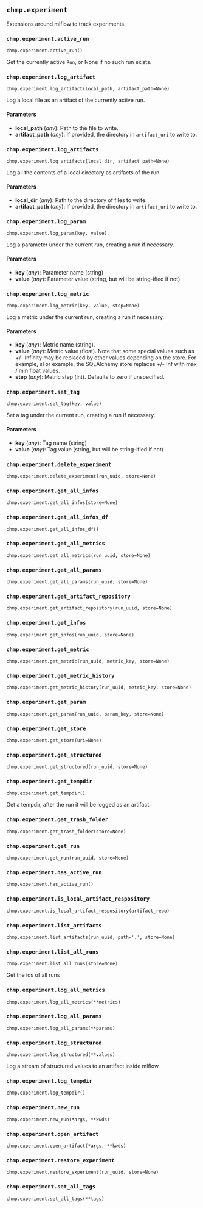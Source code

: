 ## `chmp.experiment`

Extensions around mlflow to track experiments.


### `chmp.experiment.active_run`
`chmp.experiment.active_run()`

Get the currently active `Run`, or None if no such run exists.


### `chmp.experiment.log_artifact`
`chmp.experiment.log_artifact(local_path, artifact_path=None)`

Log a local file as an artifact of the currently active run.

#### Parameters

* **local_path** (*any*):
  Path to the file to write.
* **artifact_path** (*any*):
  If provided, the directory in `artifact_uri` to write to.


### `chmp.experiment.log_artifacts`
`chmp.experiment.log_artifacts(local_dir, artifact_path=None)`

Log all the contents of a local directory as artifacts of the run.

#### Parameters

* **local_dir** (*any*):
  Path to the directory of files to write.
* **artifact_path** (*any*):
  If provided, the directory in `artifact_uri` to write to.


### `chmp.experiment.log_param`
`chmp.experiment.log_param(key, value)`

Log a parameter under the current run, creating a run if necessary.

#### Parameters

* **key** (*any*):
  Parameter name (string)
* **value** (*any*):
  Parameter value (string, but will be string-ified if not)


### `chmp.experiment.log_metric`
`chmp.experiment.log_metric(key, value, step=None)`

Log a metric under the current run, creating a run if necessary.

#### Parameters

* **key** (*any*):
  Metric name (string).
* **value** (*any*):
  Metric value (float). Note that some special values such as +/- Infinity may be
  replaced by other values depending on the store. For example, sFor example, the
  SQLAlchemy store replaces +/- Inf with max / min float values.
* **step** (*any*):
  Metric step (int). Defaults to zero if unspecified.


### `chmp.experiment.set_tag`
`chmp.experiment.set_tag(key, value)`

Set a tag under the current run, creating a run if necessary.

#### Parameters

* **key** (*any*):
  Tag name (string)
* **value** (*any*):
  Tag value (string, but will be string-ified if not)


### `chmp.experiment.delete_experiment`
`chmp.experiment.delete_experiment(run_uuid, store=None)`


### `chmp.experiment.get_all_infos`
`chmp.experiment.get_all_infos(store=None)`


### `chmp.experiment.get_all_infos_df`
`chmp.experiment.get_all_infos_df()`


### `chmp.experiment.get_all_metrics`
`chmp.experiment.get_all_metrics(run_uuid, store=None)`


### `chmp.experiment.get_all_params`
`chmp.experiment.get_all_params(run_uuid, store=None)`


### `chmp.experiment.get_artifact_repository`
`chmp.experiment.get_artifact_repository(run_uuid, store=None)`


### `chmp.experiment.get_infos`
`chmp.experiment.get_infos(run_uuid, store=None)`


### `chmp.experiment.get_metric`
`chmp.experiment.get_metric(run_uuid, metric_key, store=None)`


### `chmp.experiment.get_metric_history`
`chmp.experiment.get_metric_history(run_uuid, metric_key, store=None)`


### `chmp.experiment.get_param`
`chmp.experiment.get_param(run_uuid, param_key, store=None)`


### `chmp.experiment.get_store`
`chmp.experiment.get_store(uri=None)`


### `chmp.experiment.get_structured`
`chmp.experiment.get_structured(run_uuid, store=None)`


### `chmp.experiment.get_tempdir`
`chmp.experiment.get_tempdir()`

Get a tempdir, after the run it will be logged as an artifact.


### `chmp.experiment.get_trash_folder`
`chmp.experiment.get_trash_folder(store=None)`


### `chmp.experiment.get_run`
`chmp.experiment.get_run(run_uuid, store=None)`


### `chmp.experiment.has_active_run`
`chmp.experiment.has_active_run()`


### `chmp.experiment.is_local_artifact_respository`
`chmp.experiment.is_local_artifact_respository(artifact_repo)`


### `chmp.experiment.list_artifacts`
`chmp.experiment.list_artifacts(run_uuid, path='.', store=None)`


### `chmp.experiment.list_all_runs`
`chmp.experiment.list_all_runs(store=None)`

Get the ids of all runs


### `chmp.experiment.log_all_metrics`
`chmp.experiment.log_all_metrics(**metrics)`


### `chmp.experiment.log_all_params`
`chmp.experiment.log_all_params(**params)`


### `chmp.experiment.log_structured`
`chmp.experiment.log_structured(**values)`

Log a stream of structured values to an artifact inside mlflow.


### `chmp.experiment.log_tempdir`
`chmp.experiment.log_tempdir()`


### `chmp.experiment.new_run`
`chmp.experiment.new_run(*args, **kwds)`


### `chmp.experiment.open_artifact`
`chmp.experiment.open_artifact(*args, **kwds)`


### `chmp.experiment.restore_experiment`
`chmp.experiment.restore_experiment(run_uuid, store=None)`


### `chmp.experiment.set_all_tags`
`chmp.experiment.set_all_tags(**tags)`

